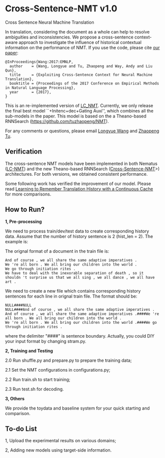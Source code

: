 # Cross-Sentence-NMT v1.0
Cross Sentence Neural Machine Translation

In translation, considering the document as a whole can help to resolve ambiguities and inconsistencies. We propose a cross-sentence context-aware approach to investigate the influence of historical contextual information on the performance of NMT. If you use the code, please cite <a href="http://www.aclweb.org/anthology/D17-1301">our paper</a>:

<pre><code>@InProceedings{Wang:2017:EMNLP,
  author    = {Wang, Longyue and Tu, Zhaopeng and Way, Andy and Liu Qun},
  title     = {Exploiting Cross-Sentence Context for Neural Machine Translation},
  booktitle = {Proceedings of the 2017 Conference on Empirical Methods in Natural Language Processing},
  year      = {2017},
}</code></pre>

This is an re-implemented version of [LC_NMT](http://www.aclweb.org/anthology/D17-1301). Currently, we only release the final best model ``+Initenc+dec+Gating Auxi'', which combines all the sub-models in the paper. This model is based on the a Theano-based RNNSearch (https://github.com/tuzhaopeng/NMT). 

For any comments or questions, please  email <a href="mailto:vincentwang0229@gmail.com">Longyue Wang</a> and <a href="mailto:tuzhaopeng@gmail.com">Zhaopeng Tu</a>.

Verification
--------------------------

The cross-sentence NMT models have been implemented in both Nematus (<a href="http://www.aclweb.org/anthology/D17-1301">LC-NMT</a>) and the new Theano-based RNNSearch (<a href="https://github.com/longyuewangdcu/Cross-Sentence-NMT">Cross-Sentence-NMT</a>>) architectures. For both versions, we obtained consistent performance.

Some following work has verified the improvement of our model. Please read [Learning to Remember Translation History with a Continuous Cache](https://arxiv.org/pdf/1711.09367.pdf) for more comparisons.

How to Run?
--------------------------

**1, Pre-processing**

We need to process train/dev/test data to create corresponding history data. Assume that the number of history sentence is 2 (hist_len = 2). The example is:

The orignal format of a document in the train file is:

<pre><code>And of course , we all share the same adaptive imperatives .
We 're all born . We all bring our children into the world .
We go through initiation rites .
We have to deal with the inexorable separation of death , so it shouldn 't surprise us that we all sing , we all dance , we all have art .</code></pre>

We need to create a new file which contains corresponding history sentences for each line in orignal train file. The format should be:

<pre><code>NULL####NULL
NULL####And of course , we all share the same adaptive imperatives .
And of course , we all share the same adaptive imperatives .####We 're all born . We all bring our children into the world .
We 're all born . We all bring our children into the world .####We go through initiation rites .</code></pre>

where the delimiter "####" is sentence boundary. Actually, you could DIY your input format by changing stram.py.

**2, Training and Testing**

2.0 Run shuffle.py and prepare.py to prepare the training data;

2.1 Set the NMT configurations in configurations.py;

2.2 Run train.sh to start training;

2.3 Run test.sh for decoding.

**3, Others**

We provide the toydata and baseline system for your quick starting and comparison.

To-do List
--------------------------

1, Upload the experimental results on various domains;

2, Adding new models using target-side information.